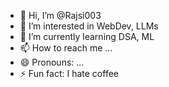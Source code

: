 - 👋 Hi, I’m @Rajsi003
- 👀 I’m interested in WebDev, LLMs
- 🌱 I’m currently learning DSA, ML
- 📫 How to reach me ...
- 😄 Pronouns: ...
- ⚡ Fun fact: I hate coffee

<!---
Rajsi003/Rajsi003 is a ✨ special ✨ repository because its `README.md` (this file) appears on your GitHub profile.
You can click the Preview link to take a look at your changes.
--->
